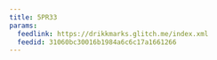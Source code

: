 ```yaml
---
title: 5PR33
params:
  feedlink: https://drikkmarks.glitch.me/index.xml
  feedid: 31060bc30016b1984a6c6c17a1661266
---
```

